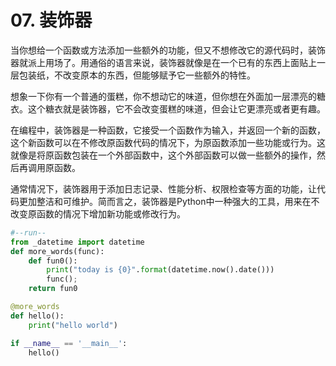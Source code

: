 # 07. 装饰器
当你想给一个函数或方法添加一些额外的功能，但又不想修改它的源代码时，装饰器就派上用场了。用通俗的语言来说，装饰器就像是在一个已有的东西上面贴上一层包装纸，不改变原本的东西，但能够赋予它一些额外的特性。

想象一下你有一个普通的蛋糕，你不想动它的味道，但你想在外面加一层漂亮的糖衣。这个糖衣就是装饰器，它不会改变蛋糕的味道，但会让它更漂亮或者更有趣。

在编程中，装饰器是一种函数，它接受一个函数作为输入，并返回一个新的函数，这个新函数可以在不修改原函数代码的情况下，为原函数添加一些功能或行为。这就像是将原函数包装在一个外部函数中，这个外部函数可以做一些额外的操作，然后再调用原函数。

通常情况下，装饰器用于添加日志记录、性能分析、权限检查等方面的功能，让代码更加整洁和可维护。简而言之，装饰器是Python中一种强大的工具，用来在不改变原函数的情况下增加新功能或修改行为。
```python
#--run--
from _datetime import datetime
def more_words(func):
    def fun0():
        print("today is {0}".format(datetime.now().date()))
        func();
    return fun0

@more_words
def hello():
    print("hello world")

if __name__ == '__main__':
    hello()
```
